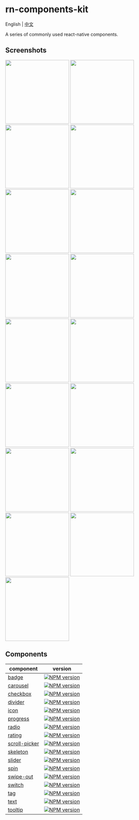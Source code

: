 # rn-components-kit

English | [中文](./README.zh-CN.md)

A series of commonly used react-native components.

## Screenshots

<div>
  <img width="200" heihgt="390" src="./screenshots/app.png"/>
  <img width="200" heihgt="390" src="./screenshots/badge.png"/>
  <img width="200" heihgt="390" src="./screenshots/carousel.png"/>
  <img width="200" heihgt="390" src="./screenshots/checkbox.png"/>
  <img width="200" heihgt="390" src="./screenshots/divider.png"/>
  <img width="200" heihgt="390" src="./screenshots/icon.png"/>
  <img width="200" heihgt="390" src="./screenshots/progress.png"/>
  <img width="200" heihgt="390" src="./screenshots/radio.png"/>
  <img width="200" heihgt="390" src="./screenshots/rating.png"/>
  <img width="200" heihgt="390" src="./screenshots/scroll-picker.png"/>
  <img width="200" heihgt="390" src="./screenshots/skeleton.png"/>
  <img width="200" heihgt="390" src="./screenshots/slider.png"/>
  <img width="200" heihgt="390" src="./screenshots/spin.png"/>
  <img width="200" heihgt="390" src="./screenshots/swipe-out.png"/>
  <img width="200" heihgt="390" src="./screenshots/switch.png"/>
  <img width="200" heihgt="390" src="./screenshots/tag.png"/>
  <img width="200" heihgt="390" src="./screenshots/tooltip.png"/>
</div>

## Components

|component|version|
|---------|-------|
|[badge](https://github.com/SmallStoneSK/rn-components-kit/tree/master/packages/Badge)|[![NPM version](https://img.shields.io/npm/v/@rn-components-kit/badge.svg)](https://www.npmjs.com/package/@rn-components-kit/badge)|
|[carousel](https://github.com/SmallStoneSK/rn-components-kit/tree/master/packages/Carousel)|[![NPM version](https://img.shields.io/npm/v/@rn-components-kit/carousel.svg)](https://www.npmjs.com/package/@rn-components-kit/carousel)|
|[checkbox](https://github.com/SmallStoneSK/rn-components-kit/tree/master/packages/CheckBox)|[![NPM version](https://img.shields.io/npm/v/@rn-components-kit/checkbox.svg)](https://www.npmjs.com/package/@rn-components-kit/checkbox)|
|[divider](https://github.com/SmallStoneSK/rn-components-kit/tree/master/packages/Divider)|[![NPM version](https://img.shields.io/npm/v/@rn-components-kit/divider.svg)](https://www.npmjs.com/package/@rn-components-kit/divider)|
|[icon](https://github.com/SmallStoneSK/rn-components-kit/tree/master/packages/Icon)|[![NPM version](https://img.shields.io/npm/v/@rn-components-kit/icon.svg)](https://www.npmjs.com/package/@rn-components-kit/icon)|
|[progress](https://github.com/SmallStoneSK/rn-components-kit/tree/master/packages/Progress)|[![NPM version](https://img.shields.io/npm/v/@rn-components-kit/progress.svg)](https://www.npmjs.com/package/@rn-components-kit/progress)|
|[radio](https://github.com/SmallStoneSK/rn-components-kit/tree/master/packages/Radio)|[![NPM version](https://img.shields.io/npm/v/@rn-components-kit/radio.svg)](https://www.npmjs.com/package/@rn-components-kit/radio)|
|[rating](https://github.com/SmallStoneSK/rn-components-kit/tree/master/packages/Rating)|[![NPM version](https://img.shields.io/npm/v/@rn-components-kit/rating.svg)](https://www.npmjs.com/package/@rn-components-kit/rating)|
|[scroll-picker](https://github.com/SmallStoneSK/rn-components-kit/tree/master/packages/ScrollPicker)|[![NPM version](https://img.shields.io/npm/v/@rn-components-kit/scroll-picker.svg)](https://www.npmjs.com/package/@rn-components-kit/scroll-picker)|
|[skeleton](https://github.com/SmallStoneSK/rn-components-kit/tree/master/packages/Skeleton)|[![NPM version](https://img.shields.io/npm/v/@rn-components-kit/skeleton.svg)](https://www.npmjs.com/package/@rn-components-kit/skeleton)|
|[slider](https://github.com/SmallStoneSK/rn-components-kit/tree/master/packages/Slider)|[![NPM version](https://img.shields.io/npm/v/@rn-components-kit/slider.svg)](https://www.npmjs.com/package/@rn-components-kit/slider)|
|[spin](https://github.com/SmallStoneSK/rn-components-kit/tree/master/packages/Spin)|[![NPM version](https://img.shields.io/npm/v/@rn-components-kit/spin.svg)](https://www.npmjs.com/package/@rn-components-kit/spin)|
|[swipe-out](https://github.com/SmallStoneSK/rn-components-kit/tree/master/packages/SwipeOut)|[![NPM version](https://img.shields.io/npm/v/@rn-components-kit/swipe-out.svg)](https://www.npmjs.com/package/@rn-components-kit/swipe-out)|
|[switch](https://github.com/SmallStoneSK/rn-components-kit/tree/master/packages/Switch)|[![NPM version](https://img.shields.io/npm/v/@rn-components-kit/switch.svg)](https://www.npmjs.com/package/@rn-components-kit/switch)|
|[tag](https://github.com/SmallStoneSK/rn-components-kit/tree/master/packages/Tag)|[![NPM version](https://img.shields.io/npm/v/@rn-components-kit/tag.svg)](https://www.npmjs.com/package/@rn-components-kit/tag)|
|[text](https://github.com/SmallStoneSK/rn-components-kit/tree/master/packages/Text)|[![NPM version](https://img.shields.io/npm/v/@rn-components-kit/text.svg)](https://www.npmjs.com/package/@rn-components-kit/text)|
|[tooltip](https://github.com/SmallStoneSK/rn-components-kit/tree/master/packages/Tooltip)|[![NPM version](https://img.shields.io/npm/v/@rn-components-kit/tooltip.svg)](https://www.npmjs.com/package/@rn-components-kit/tooltip)|

